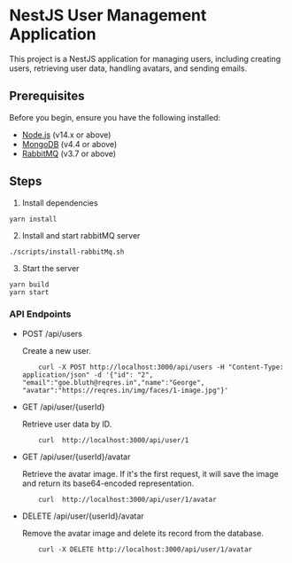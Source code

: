 # NestJS User Management Application

This project is a NestJS application for managing users, including creating users, retrieving user data, handling avatars, and sending emails.

## Prerequisites

Before you begin, ensure you have the following installed:

- [Node.js](https://nodejs.org/) (v14.x or above)
- [MongoDB](https://www.mongodb.com/) (v4.4 or above)
- [RabbitMQ](https://www.rabbitmq.com/) (v3.7 or above)

## Steps

1. Install dependencies
```
yarn install
```
2. Install and start rabbitMQ server
```
./scripts/install-rabbitMq.sh
```
3. Start the server
```
yarn build
yarn start
```


### API Endpoints

- POST /api/users

    Create a new user.

    ```
        curl -X POST http://localhost:3000/api/users -H "Content-Type: application/json" -d '{"id": "2", "email":"goe.bluth@reqres.in","name":"George", "avatar":"https://reqres.in/img/faces/1-image.jpg"}'
    ```

- GET /api/user/{userId}

    Retrieve user data by ID.
    ```
        curl  http://localhost:3000/api/user/1
    ```

- GET /api/user/{userId}/avatar

    Retrieve the avatar image. If it's the first request, it will save the image and return its base64-encoded representation.
    ```
        curl  http://localhost:3000/api/user/1/avatar
    ```

- DELETE /api/user/{userId}/avatar

    Remove the avatar image and delete its record from the database.
    ```
        curl -X DELETE http://localhost:3000/api/user/1/avatar
    ```